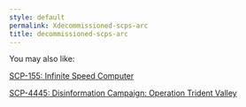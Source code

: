 ```yaml
---
style: default
permalink: Xdecommissioned-scps-arc
title: decommissioned-scps-arc
---
```

You may also like:

[SCP-155: Infinite Speed Computer](http://scp-wiki.net/scp-155)

[SCP-4445: Disinformation Campaign: Operation Trident Valley](http://scp-wiki.net/scp-4445-j)
